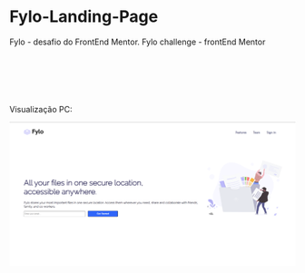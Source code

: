 # Fylo-Landing-Page
Fylo - desafio do FrontEnd Mentor. Fylo challenge - frontEnd Mentor
<br><br><br><br><br><br><br>
Visualização PC: 
<div> <img src='./images/fylo-layoutt.png'> </div>
